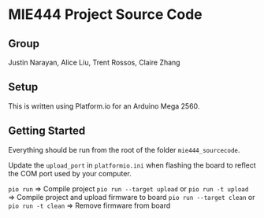 # MIE444 Project Source Code
## Group
Justin Narayan, Alice Liu, Trent Rossos, Claire Zhang

## Setup
This is written using Platform.io for an Arduino Mega 2560.

## Getting Started
Everything should be run from the root of the folder `mie444_sourcecode`.

Update the `upload_port` in `platformio.ini` when flashing the board to reflect the COM port used by your computer.

`pio run` => Compile project
`pio run --target upload` or `pio run -t upload` => Compile project and upload firmware to board
`pio run --target clean` or `pio run -t clean` => Remove firmware from board